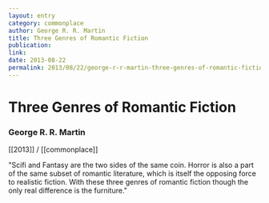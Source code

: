 ```yaml
---
layout: entry
category: commonplace
author: George R. R. Martin
title: Three Genres of Romantic Fiction
publication:
link:
date: 2013-08-22
permalink: 2013/08/22/george-r-r-martin-three-genres-of-romantic-fiction
---
```


# Three Genres of Romantic Fiction

### George R. R. Martin

[[2013]] / [[commonplace]]

"Scifi and Fantasy are the two sides of the same coin. Horror is also a part of the same subset of romantic literature, which is itself the opposing force to realistic fiction. With these three genres of romantic fiction though the only real difference is the furniture."
